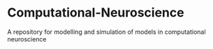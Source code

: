 # Computational-Neuroscience
A repository for modelling and simulation of models in computational neuroscience
